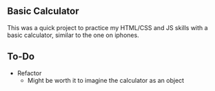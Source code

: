 ## Basic Calculator

This was a quick project to practice my HTML/CSS and JS skills with a basic calculator, similar to the one on iphones.

## To-Do

-   Refactor
    -   Might be worth it to imagine the calculator as an object
